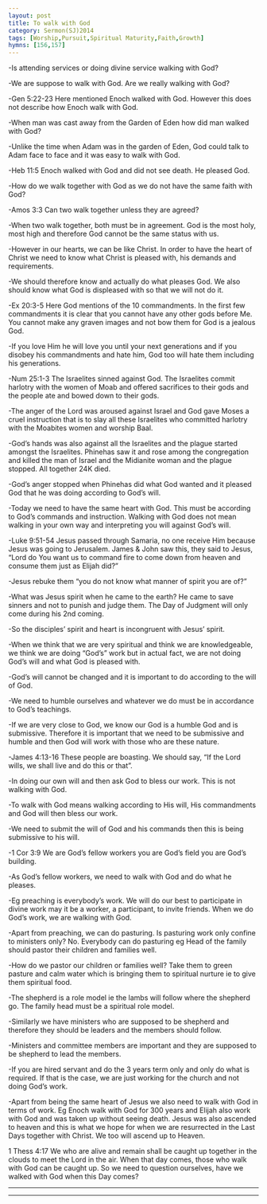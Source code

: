 ```yaml
---
layout: post
title: To walk with God
category: Sermon(SJ)2014
tags: [Worship,Pursuit,Spiritual Maturity,Faith,Growth]
hymns: [156,157]
---
```

-Is attending services or doing divine service walking with God?

-We are suppose to walk with God. Are we really walking with God?

-Gen 5:22-23 Here mentioned Enoch walked with God. However this does not describe how Enoch walk with God.

-When man was cast away from the Garden of Eden how did man walked with God?

-Unlike the time when Adam was in the garden of Eden, God could talk to Adam face to face and it was easy to walk with God.

-Heb 11:5 Enoch walked with God and did not see death. He pleased God. 

-How do we walk together with God as we do not have the same faith with God?

-Amos 3:3 Can two walk together unless they are agreed?

-When two walk together, both must be in agreement. God is the most holy, most high and therefore God cannot be the same status with us.

-However in our hearts, we can be like Christ. In order to have the heart of Christ we need to know what Christ is pleased with, his demands and requirements.

-We should therefore know and actually do what pleases God. We also should know what God is displeased with so that we will not do it. 

-Ex 20:3-5 Here God mentions of the 10 commandments. In the first few commandments it is clear that you cannot have any other gods before Me. You cannot make any graven images and not bow them for God is a jealous God.

-If you love Him he will love you until your next generations and if you disobey his commandments and hate him, God too will hate them including his generations.

-Num 25:1-3 The Israelites sinned against God. The Israelites commit harlotry with the women of Moab and offered sacrifices to their gods and the people ate and bowed down to their gods. 

-The anger of the Lord was aroused against Israel and God gave Moses a cruel instruction that is to slay all these Israelites who committed harlotry with the Moabites women and worship Baal.

-God’s hands was also against all the Israelites and the plague started amongst the Israelites. Phinehas saw it and rose among the congregation and killed the man of Israel and the Midianite woman and the plague stopped. All together 24K died.

-God’s anger stopped when Phinehas did what God wanted and it pleased God that he was doing according to God’s will.

-Today we need to have the same heart with God. This must be according to God’s commands and instruction. Walking with God does not mean walking in your own way and interpreting you will against God’s will.

-Luke 9:51-54 Jesus passed through Samaria, no one receive Him because Jesus was going to Jerusalem. James & John saw this, they said to Jesus, “Lord do You want us to command fire to come down from heaven and consume them just as Elijah did?”

-Jesus rebuke them “you do not know what manner of spirit you are of?”

-What was Jesus spirit when he came to the earth? He came to save sinners and not to punish and judge them. The Day of Judgment will only come during his 2nd coming. 

-So the disciples’ spirit and heart is incongruent with Jesus’ spirit. 

-When we think that we are very spiritual and think we are knowledgeable, we think we are doing “God’s” work but in actual fact, we are not doing God’s will and what God is pleased with. 

-God’s will cannot be changed and it is important to do according to the will of God. 

-We need to humble ourselves and whatever we do must be in accordance to God’s teachings. 

-If we are very close to God, we know our God is a  humble God and is submissive. Therefore it is important that we need to be submissive and humble and then God will work with those who are these nature.

-James 4:13-16 These people are boasting. We should say, “If the Lord wills, we shall live and do this or that”.

-In doing our own will and then ask God to bless our work. This is not walking with God. 

-To walk with God means walking according to His will, His commandments and God will then bless our work.

-We need to submit the will of God and his commands then this is being submissive to his will.

-1 Cor 3:9 We are God’s fellow workers you are God’s field you are God’s building.

-As God’s fellow workers, we need to walk with God and do what he pleases. 

-Eg preaching is everybody’s work. We will do our best to participate in divine work may it be a worker, a participant, to invite friends. When we do God’s work, we are walking with God.

-Apart from preaching, we can do pasturing. Is pasturing work only confine to ministers only? No. Everybody can do pasturing eg Head of the family should pastor their children and families well. 

-How do we pastor our children or families well? Take them to green pasture and calm water which is bringing them to spiritual nurture ie to give them spiritual food. 

-The shepherd is a role model ie the lambs will follow where the shepherd go. The family head must be a spiritual role model. 

-Similarly we have ministers who are supposed to be shepherd and therefore they should be leaders and the members should follow.

-Ministers and committee members are important and they are supposed to be shepherd to lead the members.

-If you are hired servant and do the 3 years term only and only do what is required. If that is the case, we are just working for the church and not doing God’s work.

-Apart from being the same heart of Jesus we also need to walk with God in terms of work. Eg Enoch walk with God for 300 years and Elijah also work with God and was taken up without seeing death. Jesus was also ascended to heaven and this is what we hope for when we are resurrected in the Last Days together with Christ. We too will ascend up to Heaven.

1 Thess 4:17 We who are alive and remain shall be caught up together in the clouds to meet the Lord in the air. When that day comes, those who walk with God can be caught up. So we need to question ourselves, have we walked with God when this Day comes?



----
****
